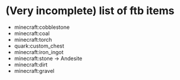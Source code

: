 # (Very incomplete) list of ftb items

* minecraft:cobblestone
* minecraft:coal
* minecraft:torch
* quark:custom_chest
* minecraft:iron_ingot
* minecraft:stone → Andesite
* minecraft:dirt
* minecraft:gravel
